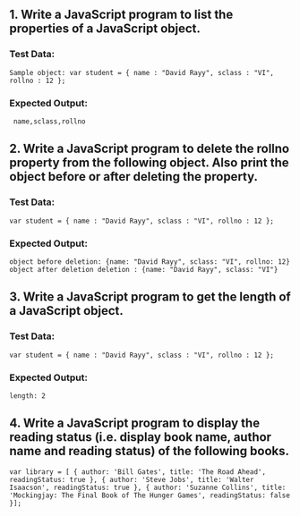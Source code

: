 ## 1. Write a JavaScript program to list the properties of a JavaScript object.

### Test Data:

```
Sample object: var student = { name : "David Rayy", sclass : "VI", rollno : 12 };
```

### Expected Output:

```
 name,sclass,rollno
```

## 2. Write a JavaScript program to delete the rollno property from the following object. Also print the object before or after deleting the property.

### Test Data:

```
var student = { name : "David Rayy", sclass : "VI", rollno : 12 };
```

### Expected Output:

```
object before deletion: {name: "David Rayy", sclass: "VI", rollno: 12}
object after deletion deletion : {name: "David Rayy", sclass: "VI"}
```

## 3. Write a JavaScript program to get the length of a JavaScript object.

### Test Data:

```
var student = { name : "David Rayy", sclass : "VI", rollno : 12 };
```

### Expected Output:

```
length: 2
```

## 4. Write a JavaScript program to display the reading status (i.e. display book name, author name and reading status) of the following books.

`var library = [ { author: 'Bill Gates', title: 'The Road Ahead', readingStatus: true }, { author: 'Steve Jobs', title: 'Walter Isaacson', readingStatus: true }, { author: 'Suzanne Collins', title: 'Mockingjay: The Final Book of The Hunger Games', readingStatus: false }];`
